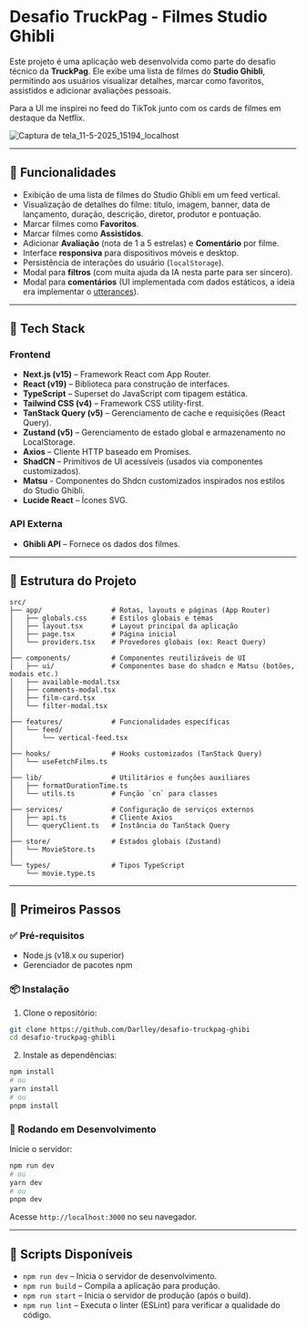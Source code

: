 # Desafio TruckPag - Filmes Studio Ghibli

Este projeto é uma aplicação web desenvolvida como parte do desafio técnico da **TruckPag**. Ele exibe uma lista de filmes do **Studio Ghibli**, permitindo aos usuários visualizar detalhes, marcar como favoritos, assistidos e adicionar avaliações pessoais.

Para a UI me inspirei no feed do TikTok junto com os cards de filmes em destaque da Netflix.

![Captura de tela_11-5-2025_15194_localhost](https://github.com/user-attachments/assets/d9d58c09-f602-44c5-8363-883b5012311a)

---

## 🚀 Funcionalidades

* Exibição de uma lista de filmes do Studio Ghibli em um feed vertical.
* Visualização de detalhes do filme: título, imagem, banner, data de lançamento, duração, descrição, diretor, produtor e pontuação.
* Marcar filmes como **Favoritos**.
* Marcar filmes como **Assistidos**.
* Adicionar **Avaliação** (nota de 1 a 5 estrelas) e **Comentário** por filme.
* Interface **responsiva** para dispositivos móveis e desktop.
* Persistência de interações do usuário (`localStorage`).
* Modal para **filtros** (com muita ajuda da IA nesta parte para ser sincero).
* Modal para **comentários** (UI implementada com dados estáticos, a ideia era implementar o [utterances](https://github.com/utterance/utterances)).

---

## 🧪 Tech Stack

### Frontend

* **Next.js (v15)** – Framework React com App Router.
* **React (v19)** – Biblioteca para construção de interfaces.
* **TypeScript** – Superset do JavaScript com tipagem estática.
* **Tailwind CSS (v4)** – Framework CSS utility-first.
* **TanStack Query (v5)** – Gerenciamento de cache e requisições (React Query).
* **Zustand (v5)** – Gerenciamento de estado global e armazenamento no LocalStorage.
* **Axios** – Cliente HTTP baseado em Promises.
* **ShadCN** – Primitivos de UI acessíveis (usados via componentes customizados).
* **Matsu** - Componentes do Shdcn customizados inspirados nos estilos do Studio Ghibli.
* **Lucide React** – Ícones SVG.

### API Externa

* **Ghibli API** – Fornece os dados dos filmes.

---

## 📁 Estrutura do Projeto

```
src/
├── app/                 # Rotas, layouts e páginas (App Router)
│   ├── globals.css      # Estilos globais e temas
│   ├── layout.tsx       # Layout principal da aplicação
│   ├── page.tsx         # Página inicial
│   └── providers.tsx    # Provedores globais (ex: React Query)
│
├── components/          # Componentes reutilizáveis de UI
│   ├── ui/              # Componentes base do shadcn e Matsu (botões, modais etc.)
│   ├── available-modal.tsx 
│   ├── comments-modal.tsx
│   ├── film-card.tsx
│   └── filter-modal.tsx
│
├── features/            # Funcionalidades específicas
│   └── feed/
│       └── vertical-feed.tsx
│
├── hooks/               # Hooks customizados (TanStack Query)
│   └── useFetchFilms.ts
│
├── lib/                 # Utilitários e funções auxiliares
│   ├── formatDurationTime.ts
│   └── utils.ts         # Função `cn` para classes
│
├── services/            # Configuração de serviços externos
│   ├── api.ts           # Cliente Axios
│   └── queryClient.ts   # Instância do TanStack Query
│
├── store/               # Estados globais (Zustand)
│   └── MovieStore.ts
│
└── types/               # Tipos TypeScript
    └── movie.type.ts
```

---

## 🧰 Primeiros Passos

### ✅ Pré-requisitos

* Node.js (v18.x ou superior)
* Gerenciador de pacotes npm

### 📦 Instalação

1. Clone o repositório:

```bash
git clone https://github.com/Darlley/desafio-truckpag-ghibi
cd desafio-truckpag-ghibli
```

2. Instale as dependências:

```bash
npm install
# ou
yarn install
# ou
pnpm install
```

### 🚀 Rodando em Desenvolvimento

Inicie o servidor:

```bash
npm run dev
# ou
yarn dev
# ou
pnpm dev
```

Acesse `http://localhost:3000` no seu navegador.

---

## 📜 Scripts Disponíveis

* `npm run dev` – Inicia o servidor de desenvolvimento.
* `npm run build` – Compila a aplicação para produção.
* `npm run start` – Inicia o servidor de produção (após o build).
* `npm run lint` – Executa o linter (ESLint) para verificar a qualidade do código.

